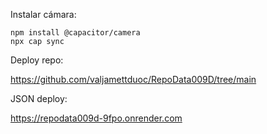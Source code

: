 Instalar cámara:

```
npm install @capacitor/camera
npx cap sync
```

Deploy repo:

https://github.com/valjamettduoc/RepoData009D/tree/main

JSON deploy:

https://repodata009d-9fpo.onrender.com
